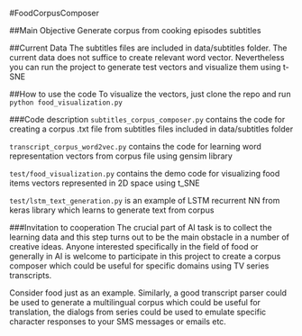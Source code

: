 #FoodCorpusComposer

##Main Objective
Generate corpus from cooking episodes subtitles

##Current Data
The subtitles files are included in data/subtitles folder. The current data does not suffice to create relevant word vector. Nevertheless you can run the project to generate test vectors and visualize them using t-SNE


##How to use the code
To visualize the vectors, just clone the repo and run ```python food_visualization.py```

###Code description
```subtitles_corpus_composer.py``` contains the code for creating a corpus .txt file from subtitles files included in data/subtitles folder

```transcript_corpus_word2vec.py``` contains the code for learning word representation vectors from corpus file using gensim library

```test/food_visualization.py``` contains the demo code for visualizing food items vectors represented in 2D space using t_SNE

```test/lstm_text_generation.py``` is an example of LSTM recurrent NN from keras library which learns to generate text from corpus


###Invitation to cooperation
The crucial part of AI task is to collect the learning data and this step turns out to be the main obstacle in a number of creative ideas. Anyone interested specifically in the field of food or generally in AI is welcome to participate in this project to create a corpus composer which could be useful for specific domains using TV series transcripts.

Consider food just as an example. Similarly, a good transcript parser could be used to generate a multilingual corpus which could be useful for translation, the dialogs from series could be used to emulate specific character responses to your SMS messages or emails etc.


